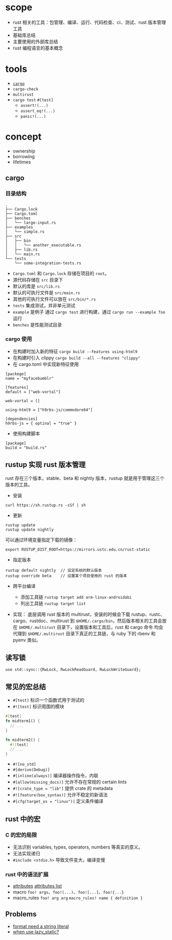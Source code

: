 
# scope

+ rust 相关的工具：包管理、编译、运行、代码检查、ci、测试、rust 版本管理工具
+ 基础库总结
+ 主要使用的外部库总结
+ rust 编程语言的基本概念


# tools

+ [`cargo`](http://doc.crates.io/manifest.html)
+ `cargo-check`
+ `multirust`
+ `cargo test` `#[test]`
  - `assert!(...)`
  - `assert_eq!(...)`
  - `panic!(...)`

# concept

+ ownership
+ borrowing
+ lifetimes



## cargo

### 目录结构
```
.
├── Cargo.lock
├── Cargo.toml
├── benches
│   └── large-input.rs
├── examples
│   └── simple.rs
├── src
│   ├── bin
│   │   └── another_executable.rs
│   ├── lib.rs
│   └── main.rs
└── tests
    └── some-integration-tests.rs
```

+ `Cargo.toml` 和 `Cargo.lock` 存储在项目的 `root`。
+ 源代码存储在 `src` 目录下
+ 默认的库是 `src/lib.rs`
+ 默认的可执行文件是 `src/main.rs`
+ 其他的可执行文件可以放在 `src/bin/*.rs`
+ `tests` 集成测试，并非单元测试
+ `example` 是例子 通过 `cargo test` 进行构建，通过 `cargo run --example foo` 运行
+ `benches` 是性能测试目录

### cargo 使用

+ 在构建时加入新的特征 `cargo build --features using-html9`
+ 在构建时引入 clippy `cargo build --all --features "clippy"`
+ 在 cargo.toml 中实现新特征使用

```
[packege]
name = "myfacebumblr"

[features]
default = ["web-vortal"]

web-vortal = []

using-html9 = ["h9rbs-js/commodore64"]

[dependencies]
h9rbs-js = { optinal = "true" }
```

+ 使用构建脚本

```
[package]
build = "build.rs"
```


## rustup 实现 rust 版本管理

rust 存在三个版本，stable、beta 和 nightly 版本，rustup 就是用于管理这三个版本的工具。

+ 安装
```
curl https://sh.rustup.rs -sSf | sh
```

+ 更新
```
rustup update
rustup update nightly
```

可以通过环境变量指定下载的镜像：

```
export RUSTUP_DIST_ROOT=https://mirrors.ustc.edu.cn/rust-static
```

+ 指定版本

```
rustup default nightly  // 设定系统的默认版本
rustup override beta    // 设置某个项目使用的 rust 的版本
```

+ 跨平台编译
  - 添加工具链 `rustup target add arm-linux-androidabi`
  - 列出工具链 `rustup target list`

+ 实现： 底层调用 rust 版本的 multirust，安装的时候会下载 rustup、rustc、cargo、rustdoc、multirust 到 
`$HOME/.cargo/bin`，然后版本相关的工具会放在 `$HOME/.multirust` 目录下，设置版本和工具后，rust 和 cargo 命令
均会代理到 `$HOME/.multirust` 目录下真正的工具链，与 ruby 下的 rbenv 和 pyenv 类似。


## 读写锁

```
use std::sync::{RwLock, RwLockReadGuard, RwLockWriteGuard};

```

## 常见的宏总结

+ `#[test]` 标识一个函数式用于测试的
+ `#![test]` 标识周围的模块

```rust
#[test]
fn midterm1() {
  // ...
}

fn midterm2() {
  #![test]
  // ...
}
```

+ `#![no_std]`
+ `#[derive(Debug)]`
+ `#[inline(always)]` 编译器操作指令，内联
+ `#[allow(missing_docs)]` 允许不存在常规的 certain lints
+ `#![crate_type = "lib"]` 提供 crate 的 metadata
+ `#![feature(box_syntax)]` 允许不稳定的新语法
+ `#[cfg(target_os = "linux")]` 定义条件编译

## rust 中的宏

### C 的宏的局限
+ 无法识别 variables, types, operators, numbers 等真实的意义。
+ 无法实现递归
+ `#include <stdio.h>` 导致文件变大，编译变慢

### rust 中的语法扩展
+ [attributes](https://doc.rust-lang.org/book/attributes.html) [attributes list](https://doc.rust-lang.org/reference/attributes.html)
+ macro `foo! args`、`foo!(...)`、`foo![...]`、`foo!{...}`
+ macro_rules `foo! arg arg` `macro_rules! name { definition }`


Problems
----

+ [format need a string literal](https://stackoverflow.com/questions/27734708/println-error-format-argument-must-be-a-string-literal)
+ [when use lazy_static?]()
